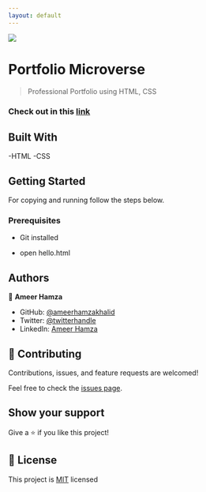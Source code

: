 ```yaml
---
layout: default
---
```

![](https://img.shields.io/badge/Microverse-blueviolet)

# Portfolio Microverse

> Professional Portfolio using HTML, CSS

### Check out in this [link](https://github.com/ameerhamzakhalid/portfolio-ameer-hamza)

## Built With

-HTML
-CSS



## Getting Started


For copying and running follow the steps below.

### Prerequisites
  - Git installed


  - open hello.html

## Authors

👤 **Ameer Hamza**

- GitHub: [@ameerhamzakhalid](https://github.com/ameerhamzakhalid)
- Twitter: [@twitterhandle](https://twitter.com/ameeerhamza1997)
- LinkedIn: [Ameer Hamza](https://www.linkedin.com/in/choudhary-hamza-37b17a141/)


## 🤝 Contributing

Contributions, issues, and feature requests are welcomed!

Feel free to check the [issues page](https://github.com/ameerhamzakhalid/portfolio-ameer-hamza/issues).

## Show your support

Give a ⭐️ if you like this project!

## 📝 License

This project is [MIT](./MIT.md) licensed